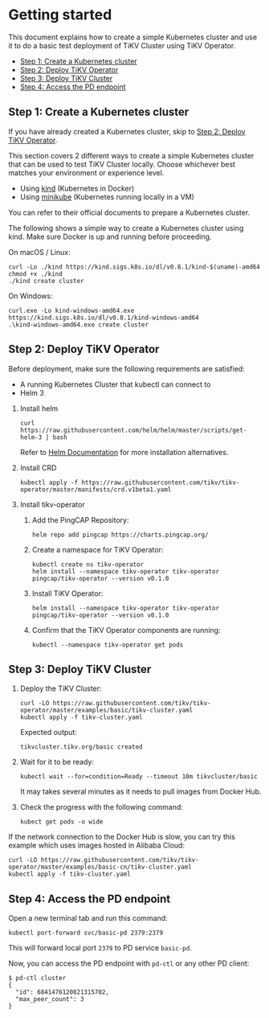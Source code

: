# Getting started

This document explains how to create a simple Kubernetes cluster and use it to do a basic test deployment of TiKV Cluster using TiKV Operator.

<!-- toc -->
- [Step 1: Create a Kubernetes cluster](#step-1-create-a-kubernetes-cluster)
- [Step 2: Deploy TiKV Operator](#step-2-deploy-tikv-operator)
- [Step 3: Deploy TiKV Cluster](#step-3-deploy-tikv-cluster)
- [Step 4: Access the PD endpoint](#step-4-access-the-pd-endpoint)
<!-- /toc -->

## Step 1: Create a Kubernetes cluster

If you have already created a Kubernetes cluster, skip to [Step 2: Deploy TiKV Operator](#step-2-deploy-tikv-operator).

This section covers 2 different ways to create a simple Kubernetes cluster that
can be used to test TiKV Cluster locally. Choose whichever best matches your
environment or experience level.

- Using [kind](https://kind.sigs.k8s.io/docs/user/quick-start/) (Kubernetes in Docker)
- Using [minikube](https://kubernetes.io/docs/tasks/tools/install-minikube/) (Kubernetes running locally in a VM)

You can refer to their official documents to prepare a Kubernetes cluster.

The following shows a simple way to create a Kubernetes cluster using kind. Make sure Docker is up and running before proceeding.

On macOS / Linux:

```shell
curl -Lo ./kind https://kind.sigs.k8s.io/dl/v0.8.1/kind-$(uname)-amd64
chmod +x ./kind
./kind create cluster
```

On Windows:

```shell
curl.exe -Lo kind-windows-amd64.exe https://kind.sigs.k8s.io/dl/v0.8.1/kind-windows-amd64
.\kind-windows-amd64.exe create cluster
```

## Step 2: Deploy TiKV Operator

Before deployment, make sure the following requirements are satisfied:

- A running Kubernetes Cluster that kubectl can connect to
- Helm 3

1. Install helm

    ```shell
    curl https://raw.githubusercontent.com/helm/helm/master/scripts/get-helm-3 | bash
    ```

    Refer to [Helm Documentation](https://helm.sh/docs/intro/install/) for more installation alternatives.

2. Install CRD

    ```shell
    kubectl apply -f https://raw.githubusercontent.com/tikv/tikv-operator/master/manifests/crd.v1beta1.yaml
    ```

3. Install tikv-operator

    1. Add the PingCAP Repository:

        ```shell
        helm repo add pingcap https://charts.pingcap.org/
        ```

    2. Create a namespace for TiKV Operator:

        ```shell
        kubectl create ns tikv-operator
        helm install --namespace tikv-operator tikv-operator pingcap/tikv-operator --version v0.1.0
        ```

    3. Install TiKV Operator:

        ```shell
        helm install --namespace tikv-operator tikv-operator pingcap/tikv-operator --version v0.1.0
        ```

    4. Confirm that the TiKV Operator components are running:

        ```shell
        kubectl --namespace tikv-operator get pods
        ```

## Step 3: Deploy TiKV Cluster

1. Deploy the TiKV Cluster:

    ```shell
    curl -LO https://raw.githubusercontent.com/tikv/tikv-operator/master/examples/basic/tikv-cluster.yaml
    kubectl apply -f tikv-cluster.yaml
    ```

    Expected output:

    ```
    tikvcluster.tikv.org/basic created
    ```

2. Wait for it to be ready:

    ```shell
    kubectl wait --for=condition=Ready --timeout 10m tikvcluster/basic
    ```

    It may takes several minutes as it needs to pull images from Docker Hub.

3. Check the progress with the following command:

    ```shell
    kubect get pods -o wide
    ```

If the network connection to the Docker Hub is slow, you can try this example which uses images hosted in Alibaba Cloud:

```shell
curl -LO https://raw.githubusercontent.com/tikv/tikv-operator/master/examples/basic-cn/tikv-cluster.yaml
kubectl apply -f tikv-cluster.yaml
```

## Step 4: Access the PD endpoint

Open a new terminal tab and run this command:

```shell
kubectl port-forward svc/basic-pd 2379:2379
```

This will forward local port `2379` to PD service `basic-pd`.

Now, you can access the PD endpoint with `pd-ctl` or any other PD client:

```shell
$ pd-ctl cluster
{
  "id": 6841476120821315702,
  "max_peer_count": 3
}
```
